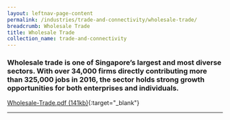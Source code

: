 ```yaml
---
layout: leftnav-page-content
permalink: /industries/trade-and-connectivity/wholesale-trade/
breadcrumb: Wholesale Trade
title: Wholesale Trade
collection_name: trade-and-connectivity
---
```


### Wholesale trade is one of Singapore’s largest and most diverse sectors. With over 34,000 firms directly contributing more than 325,000 jobs in 2016, the sector holds strong growth opportunities for both enterprises and individuals.

[Wholesale-Trade.pdf (141kb)](/images/PDF/Trade-and-Connectivity/Wholesale-Trade.pdf){:target="_blank"}

---
